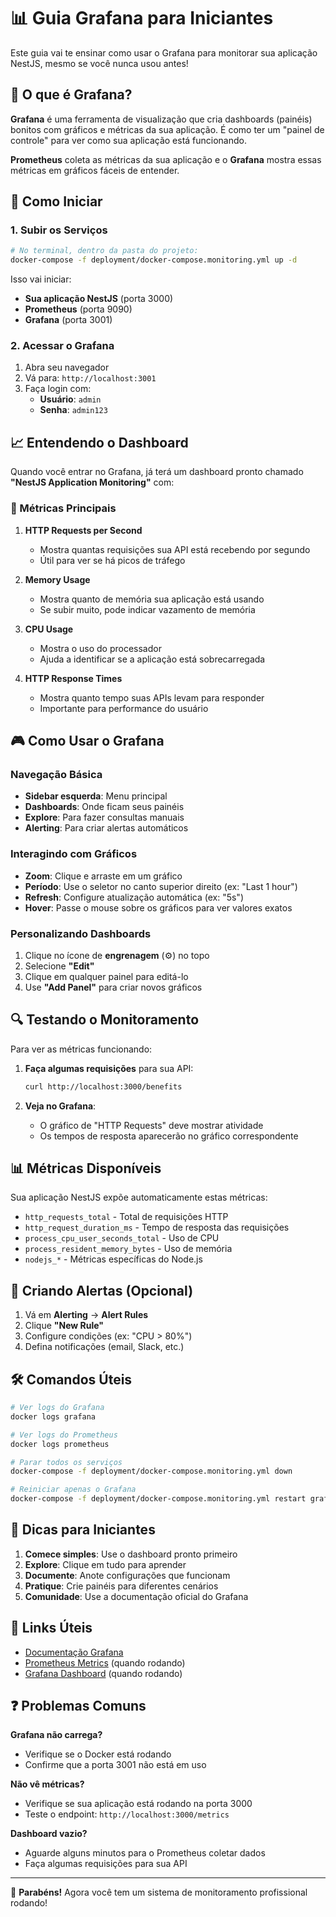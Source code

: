 # 📊 Guia Grafana para Iniciantes

Este guia vai te ensinar como usar o Grafana para monitorar sua aplicação NestJS, mesmo se você nunca usou antes!

## 🎯 O que é Grafana?

**Grafana** é uma ferramenta de visualização que cria dashboards (painéis) bonitos com gráficos e métricas da sua aplicação. É como ter um "painel de controle" para ver como sua aplicação está funcionando.

**Prometheus** coleta as métricas da sua aplicação e o **Grafana** mostra essas métricas em gráficos fáceis de entender.

## 🚀 Como Iniciar

### 1. Subir os Serviços

```bash
# No terminal, dentro da pasta do projeto:
docker-compose -f deployment/docker-compose.monitoring.yml up -d
```

Isso vai iniciar:
- **Sua aplicação NestJS** (porta 3000)
- **Prometheus** (porta 9090) 
- **Grafana** (porta 3001)

### 2. Acessar o Grafana

1. Abra seu navegador
2. Vá para: `http://localhost:3001`
3. Faça login com:
   - **Usuário**: `admin`
   - **Senha**: `admin123`

## 📈 Entendendo o Dashboard

Quando você entrar no Grafana, já terá um dashboard pronto chamado **"NestJS Application Monitoring"** com:

### 🔢 Métricas Principais

1. **HTTP Requests per Second**
   - Mostra quantas requisições sua API está recebendo por segundo
   - Útil para ver se há picos de tráfego

2. **Memory Usage** 
   - Mostra quanto de memória sua aplicação está usando
   - Se subir muito, pode indicar vazamento de memória

3. **CPU Usage**
   - Mostra o uso do processador
   - Ajuda a identificar se a aplicação está sobrecarregada

4. **HTTP Response Times**
   - Mostra quanto tempo suas APIs levam para responder
   - Importante para performance do usuário

## 🎮 Como Usar o Grafana

### Navegação Básica

- **Sidebar esquerda**: Menu principal
- **Dashboards**: Onde ficam seus painéis
- **Explore**: Para fazer consultas manuais
- **Alerting**: Para criar alertas automáticos

### Interagindo com Gráficos

- **Zoom**: Clique e arraste em um gráfico
- **Período**: Use o seletor no canto superior direito (ex: "Last 1 hour")
- **Refresh**: Configure atualização automática (ex: "5s")
- **Hover**: Passe o mouse sobre os gráficos para ver valores exatos

### Personalizando Dashboards

1. Clique no ícone de **engrenagem** (⚙️) no topo
2. Selecione **"Edit"**
3. Clique em qualquer painel para editá-lo
4. Use **"Add Panel"** para criar novos gráficos

## 🔍 Testando o Monitoramento

Para ver as métricas funcionando:

1. **Faça algumas requisições** para sua API:
   ```bash
   curl http://localhost:3000/benefits
   ```

2. **Veja no Grafana**:
   - O gráfico de "HTTP Requests" deve mostrar atividade
   - Os tempos de resposta aparecerão no gráfico correspondente

## 📊 Métricas Disponíveis

Sua aplicação NestJS expõe automaticamente estas métricas:

- `http_requests_total` - Total de requisições HTTP
- `http_request_duration_ms` - Tempo de resposta das requisições
- `process_cpu_user_seconds_total` - Uso de CPU
- `process_resident_memory_bytes` - Uso de memória
- `nodejs_*` - Métricas específicas do Node.js

## 🚨 Criando Alertas (Opcional)

1. Vá em **Alerting** → **Alert Rules**
2. Clique **"New Rule"**
3. Configure condições (ex: "CPU > 80%")
4. Defina notificações (email, Slack, etc.)

## 🛠️ Comandos Úteis

```bash
# Ver logs do Grafana
docker logs grafana

# Ver logs do Prometheus  
docker logs prometheus

# Parar todos os serviços
docker-compose -f deployment/docker-compose.monitoring.yml down

# Reiniciar apenas o Grafana
docker-compose -f deployment/docker-compose.monitoring.yml restart grafana
```

## 🎯 Dicas para Iniciantes

1. **Comece simples**: Use o dashboard pronto primeiro
2. **Explore**: Clique em tudo para aprender
3. **Documente**: Anote configurações que funcionam
4. **Pratique**: Crie painéis para diferentes cenários
5. **Comunidade**: Use a documentação oficial do Grafana

## 🔗 Links Úteis

- [Documentação Grafana](https://grafana.com/docs/)
- [Prometheus Metrics](http://localhost:9090) (quando rodando)
- [Grafana Dashboard](http://localhost:3001) (quando rodando)

## ❓ Problemas Comuns

**Grafana não carrega?**
- Verifique se o Docker está rodando
- Confirme que a porta 3001 não está em uso

**Não vê métricas?**
- Verifique se sua aplicação está rodando na porta 3000
- Teste o endpoint: `http://localhost:3000/metrics`

**Dashboard vazio?**
- Aguarde alguns minutos para o Prometheus coletar dados
- Faça algumas requisições para sua API

---

🎉 **Parabéns!** Agora você tem um sistema de monitoramento profissional rodando!